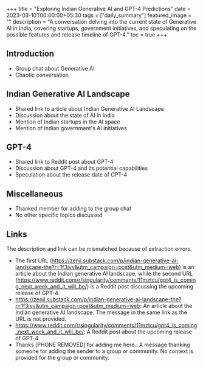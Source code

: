 +++
title =  "Exploring Indian Generative AI and GPT-4 Predictions"
date = 2023-03-10T00:00:00+05:30
tags = ["daily_summary"]
featured_image = ""
description = "A conversation delving into the current state of Generative AI in India, covering startups, government initiatives, and speculating on the possible features and release timeline of GPT-4."
toc = true
+++

## Introduction
- Group chat about Generative AI
- Chaotic conversation

## Indian Generative AI Landscape
- Shared link to article about Indian Generative AI Landscape
- Discussion about the state of AI in India
- Mention of Indian startups in the AI space
- Mention of Indian government's AI initiatives

## GPT-4
- Shared link to Reddit post about GPT-4
- Discussion about GPT-4 and its potential capabilities
- Speculation about the release date of GPT-4

## Miscellaneous
- Thanked member for adding to the group chat
- No other specific topics discussed

## Links
The description and link can be mismatched because of extraction errors.

- The first URL (https://zenil.substack.com/p/indian-generative-ai-landscape-the?r=1f3ivv&utm_campaign=post&utm_medium=web) is an article about the Indian generative AI landscape, while the second URL (https://www.reddit.com/r/singularity/comments/11mztcu/gpt4_is_coming_next_week_and_it_will_be/) is a Reddit post discussing the upcoming release of GPT-4.
- https://zenil.substack.com/p/indian-generative-ai-landscape-the?r=1f3ivv&utm_campaign=post&utm_medium=web: An article about the Indian generative AI landscape. The message in the same link as the URL is not provided. 
- https://www.reddit.com/r/singularity/comments/11mztcu/gpt4_is_coming_next_week_and_it_will_be/: A Reddit post about the upcoming release of GPT-4. 
- Thanks [PHONE REMOVED] for adding me here.: A message thanking someone for adding the sender to a group or community. No context is provided for the group or community.